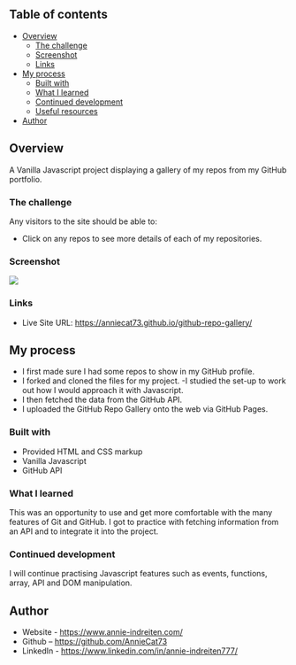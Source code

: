## Table of contents

- [Overview](#overview)
  - [The challenge](#the-challenge)
  - [Screenshot](#screenshot)
  - [Links](#links)
- [My process](#my-process)
  - [Built with](#built-with)
  - [What I learned](#what-i-learned)
  - [Continued development](#continued-development)
  - [Useful resources](#useful-resources)
- [Author](#author)

## Overview

A Vanilla Javascript project displaying a gallery of my repos from my GitHub portfolio.

### The challenge

Any visitors to the site should be able to:

- Click on any repos to see more details of each of my repositories.

### Screenshot

![](./img/github-repo-gallery-1.png)

### Links


- Live Site URL: https://anniecat73.github.io/github-repo-gallery/

## My process

- I first made sure I had some repos to show in my GitHub profile.
- I forked and cloned the files for my project.
-I studied the set-up to work out how I would approach it with Javascript.
- I then fetched the data from the GitHub API.
- I uploaded the GitHub Repo Gallery onto the web via GitHub Pages.

### Built with

- Provided HTML and CSS markup
- Vanilla Javascript 
- GitHub API

### What I learned

This was an opportunity to use and get more comfortable with the many features of Git and GitHub.
I got to practice with fetching information from an API and to integrate it into the project.

### Continued development

I will continue practising Javascript features such as events, functions, array, API and DOM manipulation.

## Author

- Website - https://www.annie-indreiten.com/
- Github – https://github.com/AnnieCat73
- LinkedIn - https://www.linkedin.com/in/annie-indreiten777/
